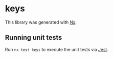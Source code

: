 # keys

This library was generated with [Nx](https://nx.dev).

## Running unit tests

Run `nx test keys` to execute the unit tests via [Jest](https://jestjs.io).
